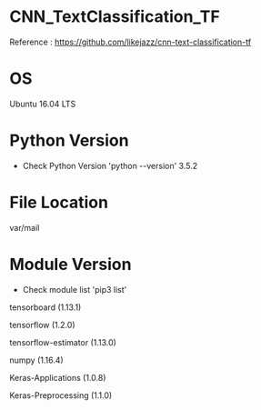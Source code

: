 # CNN_TextClassification_TF

Reference : https://github.com/likejazz/cnn-text-classification-tf

# OS 
Ubuntu 16.04 LTS

# Python Version
* Check Python Version 'python --version' 
3.5.2

# File Location 
var/mail

# Module Version
* Check module list 'pip3 list' 

tensorboard (1.13.1) 

tensorflow (1.2.0) 

tensorflow-estimator (1.13.0) 

numpy (1.16.4) 

Keras-Applications (1.0.8) 

Keras-Preprocessing (1.1.0)

